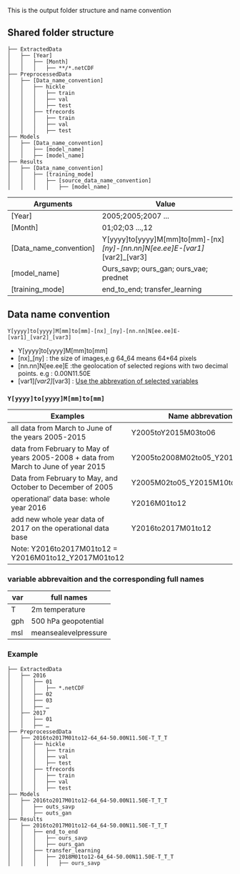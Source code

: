 This is the output folder structure and name convention

## Shared folder structure

```
├── ExtractedData
│   ├── [Year]
│   │   ├── [Month]
│   │   │   ├── **/*.netCDF
├── PreprocessedData
│   ├── [Data_name_convention]
│   │   ├── hickle
│   │   │   ├── train
│   │   │   ├── val
│   │   │   ├── test
│   │   ├── tfrecords
│   │   │   ├── train
│   │   │   ├── val
│   │   │   ├── test
├── Models
│   ├── [Data_name_convention]
│   │   ├── [model_name]
│   │   ├── [model_name]
├── Results
│   ├── [Data_name_convention]
│   │   ├── [training_mode]
│   │   │   ├── [source_data_name_convention]
│   │   │   │   ├── [model_name]

```

| Arguments	| Value	|
|---	|---	|
| [Year]	| 2005;2005;2007 ...|
| [Month]	| 01;02;03 ...,12|
|[Data_name_convention]|Y[yyyy]to[yyyy]M[mm]to[mm]-[nx]_[ny]-[nn.nn]N[ee.ee]E-[var1]_[var2]_[var3]|
|[model_name]| Ours_savp;  ours_gan;  ours_vae; prednet|
|[training_mode]|end_to_end; transfer_learning|


## Data name convention

`Y[yyyy]to[yyyy]M[mm]to[mm]-[nx]_[ny]-[nn.nn]N[ee.ee]E-[var1]_[var2]_[var3]`

 - Y[yyyy]to[yyyy]M[mm]to[mm]
 - [nx]_[ny] :  the size of images,e.g 64_64 means 64*64 pixels 
 - [nn.nn]N[ee.ee]E :the geolocation of selected regions with two decimal points. e.g : 0.00N11.50E
 - [var1]_[var2]_[var3] : [Use the abbrevation of selected variables](#variable-abbrevaition-and-the-corresponding-full-names)  

### `Y[yyyy]to[yyyy]M[mm]to[mm]`

| Examples	| Name abbrevation 	|
|---	|---	|
|all data from March to June of the years 2005-2015	| Y2005toY2015M03to06 |   
|data from February to May of years 2005-2008 + data from March to June of year 2015| Y2005to2008M02to05_Y2015M03to06 |   
|Data from February to May, and October to December of 2005 |  Y2005M02to05_Y2015M10to12 |   
|operational’ data base: whole year 2016 |  Y2016M01to12 |   
|add new whole year data of 2017 on the operational data base |Y2016to2017M01to12 |  
| Note: Y2016to2017M01to12 = Y2016M01to12_Y2017M01to12|  


### variable abbrevaition and the corresponding full names

| var	| full  names 	|
|---	|---	|
|T|2m temperature|   
|gph|500 hPa geopotential|   
|msl|meansealevelpressure|   



### Example

```
├── ExtractedData
│   ├── 2016
│   │   ├── 01
│   │   │   ├── *.netCDF
│   │   ├── 02
│   │   ├── 03
│   │   ├── …
│   ├── 2017
│   │   ├── 01
│   │   ├── …
├── PreprocessedData
│   ├── 2016to2017M01to12-64_64-50.00N11.50E-T_T_T
│   │   ├── hickle
│   │   │   ├── train
│   │   │   ├── val
│   │   │   ├── test
│   │   ├── tfrecords
│   │   │   ├── train
│   │   │   ├── val
│   │   │   ├── test
├── Models
│   ├── 2016to2017M01to12-64_64-50.00N11.50E-T_T_T
│   │   ├── outs_savp
│   │   ├── outs_gan
├── Results
│   ├── 2016to2017M01to12-64_64-50.00N11.50E-T_T_T
│   │   ├── end_to_end
│   │   │   ├── ours_savp
│   │   │   ├── ours_gan
│   │   ├── transfer_learning
│   │   │   ├── 2018M01to12-64_64-50.00N11.50E-T_T_T
│   │   │   │   ├── ours_savp
```

